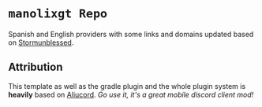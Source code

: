# `manolixgt Repo`
Spanish and English providers with some links and domains updated based on [Stormunblessed](https://github.com/Aliucord).

## Attribution

This template as well as the gradle plugin and the whole plugin system is **heavily** based on [Aliucord](https://github.com/Aliucord).
*Go use it, it's a great mobile discord client mod!*
